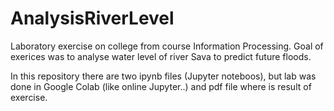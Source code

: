 # AnalysisRiverLevel

Laboratory exercise on college from course Information Processing.
Goal of exerices was to analyse water level of river Sava to predict future floods.

In this repository there are two ipynb files (Jupyter noteboos), but lab was done in Google Colab (like online Jupyter..) and pdf file where is result of exercise.
